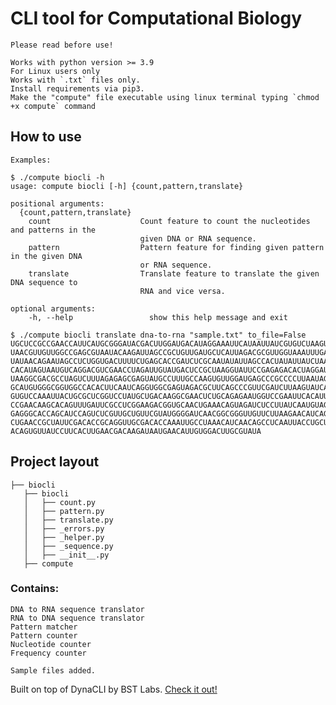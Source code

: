 ﻿
# CLI tool for Computational Biology

	Please read before use!

    Works with python version >= 3.9
    For Linux users only
    Works with `.txt` files only.
    Install requirements via pip3.
    Make the "compute" file executable using linux terminal typing `chmod +x compute` command

## How to use

	Examples:
```
$ ./compute biocli -h
usage: compute biocli [-h] {count,pattern,translate}
    
positional arguments:
  {count,pattern,translate}
    count                    Count feature to count the nucleotides and patterns in the 
                             given DNA or RNA sequence.
    pattern                  Pattern feature for finding given pattern in the given DNA 
                             or RNA sequence.
    translate                Translate feature to translate the given DNA sequence to 
                             RNA and vice versa.

optional arguments:
    -h, --help                 show this help message and exit
```
```
$ ./compute biocli translate dna-to-rna "sample.txt" to_file=False
UGCUCCGCCGAACCAUUCAUGCGGGAUACGACUUGGAUGACAUAGGAAAUUCAUAAUUAUCGUGUCUAAGUAAUUGCAUGCAGGCUGCAA
UAACGUUGUUGGCCGAGCGUAAUACAAGAUUAGCCGCUGUUGAUGCUCAUUAGACGCGUUGGUAAAUUUGACGUUCUUAUGACCCCUACG
UAUAACAGAAUAGCCUCUGGUGACUUUUCUGAGCACCGAUCUCGCAAUAUAUUAGCCACUAUAUUAUCUAAGCCGAGCCAAUCAUUGAUA
CACAUAGUAAUGUCAGGACGUCGAACCUAGAUUGUAUGACUCCGCUAAGGUAUUCCGAGAGACACUAGGAUACUAGAUAUAUUCCCAAAG
UAAGGCGACGCCUAGUCUUUAGAGAGCGAGUAUGCCUUUGCCAAGUGUUGGAUGAGCCCGCCCCUUAAUAGGUGCUACGCUAGAGGCAAA
GCAUGUGGGCGGUGGCCACACUUCAAUCAGGUGGCGAGUAGACGCUUCAGCCCGUUCGAUCUUAAGUAUCAGUAUAGGGACUCGAGUACA
GUGUCCAAAUUACUGCGCUCGGUCCUAUGCUGACAAGGCGAACUCUGCAGAGAAUGGUCCGAAUUCACAUUCGGACAAUACGAUGUAGGA
CCGAACAAGCACAGUUUGAUUCGCCUCGGAAGACGGUGCAACUGAAACAGUAGAUCUCCUUAUCAAUGUAGGGCGAAGUACUGCCCGCGU
GAGGGCACCAGCAUCCAGUCUCGUUGCUGUUCGUAUGGGGAUCAACGGCGGGUUGUUCUUAAGAACAUCAGGAUGAGUUAAUCGAGAGUA
CUGAACCGCUAUUCGACACCGCAGGUUGCGACACCAAAUUGCCUAAACAUCAACAGCCUCAAUUACCUGCUGUCCACUCGAGCUUGGGGU
ACAGUGUUAUCCUUCACUUGAACGACAAGAUAAUGAACAUUGUGGACUUGCGUAUA
```


## Project layout
``` 
├── biocli
   ├── biocli
   │   ├── count.py
   │   ├── pattern.py 
   │   ├── translate.py 
   │   ├── _errors.py
   │   ├── _helper.py
   │   ├── _sequence.py
   │   ├── __init__.py
   ├── compute 

```

### Contains:

	DNA to RNA sequence translator
	RNA to DNA sequence translator
	Pattern matcher
	Pattern counter
	Nucleotide counter
	Frequency counter

	Sample files added.

Built on top of DynaCLI by BST Labs. [Check it out!](https://github.com/BstLabs/py-dynacli)

